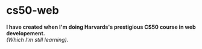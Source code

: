 # cs50-web

**I have created when I'm doing Harvards's prestigious CS50 course in web developement.**
<br>
*(Which I'm still learning)*.

